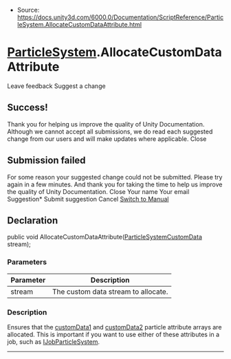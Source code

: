 * Source: https://docs.unity3d.com/6000.0/Documentation/ScriptReference/ParticleSystem.AllocateCustomDataAttribute.html

#  [ParticleSystem](https://docs.unity3d.com/6000.0/Documentation/ScriptReference/ParticleSystem.html).AllocateCustomDataAttribute
Leave feedback
Suggest a change
## Success!
Thank you for helping us improve the quality of Unity Documentation. Although we cannot accept all submissions, we do read each suggested change from our users and will make updates where applicable.
Close
## Submission failed
For some reason your suggested change could not be submitted. Please <a>try again</a> in a few minutes. And thank you for taking the time to help us improve the quality of Unity Documentation.
Close
Your name Your email Suggestion* Submit suggestion
Cancel
[Switch to Manual](https://docs.unity3d.com/6000.0/Documentation/Manual/class-ParticleSystem.html "Go to ParticleSystem Component in the Manual")
## Declaration
public void AllocateCustomDataAttribute([ParticleSystemCustomData](https://docs.unity3d.com/6000.0/Documentation/ScriptReference/ParticleSystemCustomData.html) stream); 
### Parameters
Parameter | Description  
---|---  
stream | The custom data stream to allocate.  
### Description
Ensures that the [customData1](https://docs.unity3d.com/6000.0/Documentation/ScriptReference/ParticleSystemJobs.ParticleSystemJobData-customData1.html) and [customData2](https://docs.unity3d.com/6000.0/Documentation/ScriptReference/ParticleSystemJobs.ParticleSystemJobData-customData1.html) particle attribute arrays are allocated.
This is important if you want to use either of these attributes in a job, such as [IJobParticleSystem](https://docs.unity3d.com/6000.0/Documentation/ScriptReference/ParticleSystemJobs.IJobParticleSystem.html).
* * *
